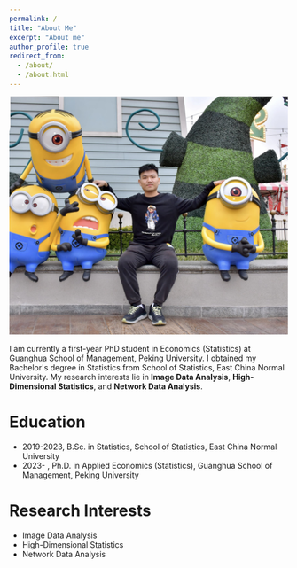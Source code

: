 ```yaml
---
permalink: /
title: "About Me"
excerpt: "About me"
author_profile: true
redirect_from: 
  - /about/
  - /about.html
---
```


![](../images/aboutmeBig.jpg)

I am currently a first-year PhD student in Economics (Statistics) at Guanghua School of Management, Peking University. I obtained my Bachelor's degree in Statistics from School of Statistics, East China Normal University. My research interests lie in **Image Data Analysis**, **High-Dimensional Statistics**, and **Network Data Analysis**.

Education
======

- 2019-2023, B.Sc. in Statistics, School of Statistics, East China Normal University
- 2023- , Ph.D. in Applied Economics (Statistics), Guanghua School of Management, Peking University

Research Interests
======

- Image Data Analysis
- High-Dimensional Statistics
- Network Data Analysis